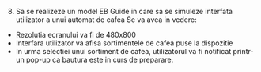 
8.	Sa se realizeze un model EB Guide in care sa se simuleze interfata utilizator a unui automat de cafea
Se va avea in vedere: 
-	Rezolutia ecranului va fi de 480x800
-	Interfara utilizator va afisa sortimentele de cafea puse la dispozitie
-	In urma selectiei unui sortiment de cafea, utilizatorul va fi notificat printr-un pop-up ca bautura este in curs de preparare.


